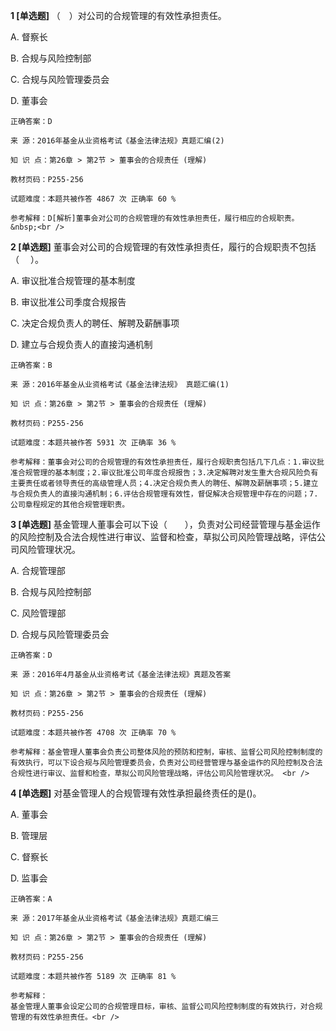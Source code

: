 **1 [单选题]** （&emsp;）对公司的合规管理的有效性承担责任。 

A. 督察长&nbsp;

B. 合规与风险控制部&nbsp;

C. 合规与风险管理委员会&nbsp;

D. 董事会&nbsp;

```
正确答案：D

来 源：2016年基金从业资格考试《基金法律法规》真题汇编(2)

知 识 点：第26章 > 第2节 > 董事会的合规责任 (理解)

教材页码：P255-256

试题难度：本题共被作答 4867 次 正确率 60 %

参考解释：D[解析]董事会对公司的合规管理的有效性承担责任，履行相应的合规职责。&nbsp;<br />
```


**2 [单选题]** 董事会对公司的合规管理的有效性承担责任，履行的合规职责不包括（&emsp;  ）。 

A. 审议批准合规管理的基本制度

B. 审议批准公司季度合规报告&nbsp;

C. 决定合规负责人的聘任、解聘及薪酬事项&nbsp;

D. 建立与合规负责人的直接沟通机制

```
正确答案：B

来 源：2016年基金从业资格考试《基金法律法规》 真题汇编(1)

知 识 点：第26章 > 第2节 > 董事会的合规责任 (理解)

教材页码：P255-256

试题难度：本题共被作答 5931 次 正确率 36 %

参考解释：董事会对公司的合规管理的有效性承担责任，履行合规职责包括几下几点：1.审议批准合规管理的基本制度；2.审议批准公司年度合规报告；3.决定解聘对发生重大合规风险负有主要责任或者领导责任的高级管理人员；4.决定合规负责人的聘任、解聘及薪酬事项；5.建立与合规负责人的直接沟通机制；6.评估合规管理有效性，督促解决合规管理中存在的问题；7.公司章程规定的其他合规管理职责。
```


**3 [单选题]** 基金管理人董事会可以下设（　　），负责对公司经营管理与基金运作的风险控制及合法合规性进行审议、监督和检查，草拟公司风险管理战略，评估公司风险管理状况。 

A. 合规管理部

B. 合规与风险控制部

C. 风险管理部

D. 合规与风险管理委员会 

```
正确答案：D

来 源：2016年4月基金从业资格考试《基金法律法规》真题及答案

知 识 点：第26章 > 第2节 > 董事会的合规责任 (理解)

教材页码：P255-256

试题难度：本题共被作答 4708 次 正确率 70 %

参考解释：基金管理人董事会负责公司整体风险的预防和控制，审核、监督公司风险控制制度的有效执行，可以下设合规与风险管理委员会，负责对公司经营管理与基金运作的风险控制及合法合规性进行审议、监督和检查，草拟公司风险管理战略，评估公司风险管理状况。 <br />

```


**4 [单选题]** 
对基金管理人的合规管理有效性承担最终责任的是()。

A. 董事会

B. 管理层

C. 督察长

D. 监事会

```
正确答案：A

来 源：2017年基金从业资格考试《基金法律法规》真题汇编三

知 识 点：第26章 > 第2节 > 董事会的合规责任 (理解)

教材页码：P255-256

试题难度：本题共被作答 5189 次 正确率 81 %

参考解释：
基金管理人董事会设定公司的合规管理目标，审核、监督公司风险控制制度的有效执行，对合规管理的有效性承担责任。<br />

```

